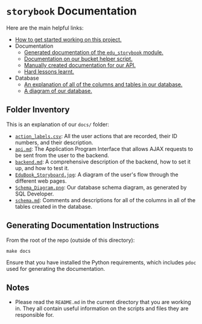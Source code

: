# `storybook` Documentation

Here are the main helpful links:

 - [How to get started working on this project.](getting_started.md)
 - Documentation
     - [Generated documentation of the `edu_storybook` module.](pdocs/index.html)
     - [Documentation on our bucket helper script.](bucket.md)
     - [Manually created documentation for our API.](api.md)
     - [Hard lessons learnt.](hard_lessons.md)
 - Database
     - [An explanation of all of the columns and tables in our database.](schema.md)
     - [A diagram of our database.](Schema_Diagram.png)

## Folder Inventory

This is an explanation of our `docs/` folder:

 - [`action_labels.csv`](action_labels.csv): All the user actions that are recorded, their ID numbers, and their description.
 - [`api.md`](api.md): The Application Program Interface that allows AJAX requests to be sent from the user to the backend.
 - [`backend.md`](backend.md): A comprehensive description of the backend, how to set it up, and how to test it.
 - [`EduBook_Storyboard.jpg`](EduBook_Storyboard.jpg): A diagram of the user's flow through the different web pages.
 - [`Schema_Diagram.png`](Schema_Diagram.png): Our database schema diagram, as generated by SQL Developer.
 - [`schema.md`](schema.md): Comments and descriptions for all of the columns in all of the tables created in the database.

## Generating Documentation Instructions

From the root of the repo (outside of this directory):

```
make docs
```

Ensure that you have installed the Python requirements, which includes `pdoc` used for generating the documentation.

## Notes

 - Please read the `README.md` in the current directory that you are working in.  They all contain useful information on the scripts and files they are responsible for.
